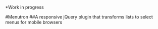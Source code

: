 *Work in progress

#Menutron 
##A responsive jQuery plugin that transforms lists to select menus for mobile browsers